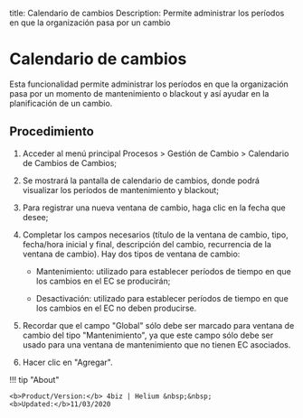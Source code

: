 title: Calendario de cambios
Description: Permite administrar los períodos en que la organización pasa por un cambio
# Calendario de cambios

Esta funcionalidad permite administrar los períodos en que la organización pasa por un momento de mantenimiento o blackout y así ayudar en la planificación de un cambio.

Procedimiento
------------

1.  Acceder al menú principal Procesos \>
    Gestión de Cambio \> Calendario de Cambios de Cambios;

2.  Se mostrará la pantalla de calendario de cambios, donde podrá visualizar los períodos de mantenimiento y blackout;

3.  Para registrar una nueva ventana de cambio, haga clic en la fecha que desee;

4.  Completar los campos necesarios (título de la ventana de cambio, tipo, fecha/hora inicial y final, descripción del cambio, recurrencia     de la ventana de cambio). Hay dos tipos de ventana de cambio:

    -   Mantenimiento: utilizado para establecer períodos de tiempo en que los cambios en el EC se producirán;

    -   Desactivación: utilizado para establecer períodos de tiempo en que los cambios en el EC no deben producirse.

5.  Recordar que el campo "Global" sólo debe ser marcado para ventana de cambio del tipo "Mantenimiento", ya que este campo sólo debe ser     usado para una ventana de mantenimiento que no tienen EC asociados.

6.  Hacer clic en "Agregar".

!!! tip "About"

    <b>Product/Version:</b> 4biz | Helium &nbsp;&nbsp;
    <b>Updated:</b>11/03/2020
